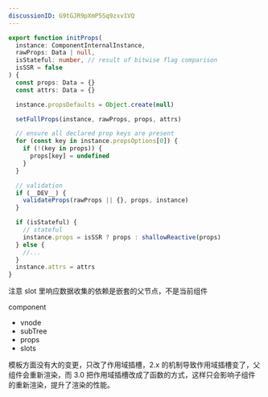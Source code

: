 ```yaml
---
discussionID: G9tGJR9pXmP5Sq9zxv1VQ
---
```

```ts
export function initProps(
  instance: ComponentInternalInstance,
  rawProps: Data | null,
  isStateful: number, // result of bitwise flag comparison
  isSSR = false
) {
  const props: Data = {}
  const attrs: Data = {}

  instance.propsDefaults = Object.create(null)

  setFullProps(instance, rawProps, props, attrs)

  // ensure all declared prop keys are present
  for (const key in instance.propsOptions[0]) {
    if (!(key in props)) {
      props[key] = undefined
    }
  }

  // validation
  if (__DEV__) {
    validateProps(rawProps || {}, props, instance)
  }

  if (isStateful) {
    // stateful
    instance.props = isSSR ? props : shallowReactive(props)
  } else {
    //...
  }
  instance.attrs = attrs
}
```




注意 slot 里响应数据收集的依赖是嵌套的父节点，不是当前组件

component
- vnode
- subTree
- props
- slots


模板方面没有大的变更，只改了作用域插槽，2.x 的机制导致作用域插槽变了，父组件会重新渲染，而 3.0 把作用域插槽改成了函数的方式，这样只会影响子组件的重新渲染，提升了渲染的性能。